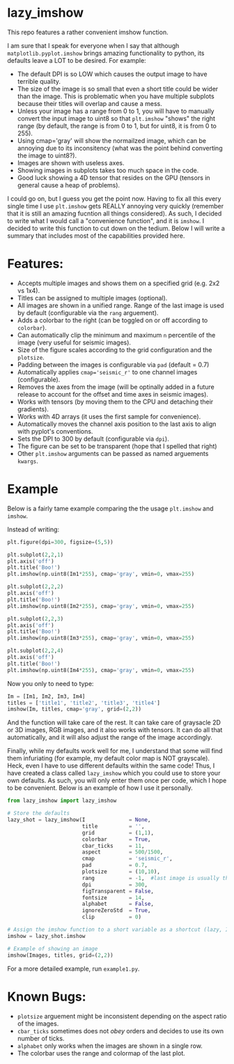 # lazy_imshow
This repo features a rather convenient imshow function.

I am sure that I speak for everyone when I say that although `matplotlib.pyplot.imshow` brings amazing functionality to python, its defaults leave a LOT to be desired. For example:

- The default DPI is so LOW which causes the output image to have terrible quality.
- The size of the image is so small that even a short title could be wider than the image. This is problematic when you have multiple subplots because their titles will overlap and cause a mess.
- Unless your image has a range from 0 to 1, you will have to manually convert the input image to uint8 so that `plt.imshow` "shows" the right range (by default, the range is from 0 to 1, but for uint8, it is from 0 to 255).
- Using cmap='gray' will show the normailzed image, which can be annoying due to its inconsitency (what was the point behind converting the image to uint8?).
- Images are shown with useless axes.
- Showing images in subplots takes too much space in the code.
- Good luck showing a 4D tensor that resides on the GPU (tensors in general cause a heap of problems).

I could go on, but I guess you get the point now. Having to fix all this every single time I use `plt.imshow` gets REALLY annoying very quickly (remember that it is still an amazing fucntion all things considered). As such, I decided to write what I would call a "convenience function", and it is `imshow`. I decided to write this function to cut down on the tedium. Below I will write a summary that includes most of the capabilities provided here.

# Features:
- Accepts multiple images and shows them on a specified grid (e.g. 2x2 vs 1x4).
- Titles can be assigned to multiple images (optional).
- All images are shown in a unified range. Range of the last image is used by default (configurable via the `rang` arguement).
- Adds a colorbar to the right (can be toggled on or off according to `colorbar`).
- Can automatically clip the minimum and maximum `n` percentile of the image (very useful for seismic images).
- Size of the figure scales according to the grid configuration and the `plotsize`.
- Padding between the images is configurable via `pad` (default = 0.7)
- Automatically applies `cmap='seismic_r'` to one channel images (configurable).
- Removes the axes from the image (will be optinally added in a future release to account for the offset and time axes in seismic images).
- Works with tensors (by moving them to the CPU and detaching their gradients).
- Works with 4D arrays (it uses the first sample for convenience).
- Automatically moves the channel axis position to the last axis to align with pyplot's conventions.
- Sets the DPI to 300 by default (configurable via `dpi`).
- The figure can be set to be transparent (hope that I spelled that right)
- Other `plt.imshow` arguments can be passed as named arguements `kwargs`.

# Example
Below is a fairly tame example comparing the the usage `plt.imshow` and `imshow`.

Instead of writing:
```python
plt.figure(dpi=300, figsize=(5,5))

plt.subplot(2,2,1)
plt.axis('off')
plt.title('Boo!')
plt.imshow(np.uint8(Im1*255), cmap='gray', vmin=0, vmax=255)

plt.subplot(2,2,2)
plt.axis('off')
plt.title('Boo!')
plt.imshow(np.uint8(Im2*255), cmap='gray', vmin=0, vmax=255)

plt.subplot(2,2,3)
plt.axis('off')
plt.title('Boo!')
plt.imshow(np.uint8(Im3*255), cmap='gray', vmin=0, vmax=255)

plt.subplot(2,2,4)
plt.axis('off')
plt.title('Boo!')
plt.imshow(np.uint8(Im4*255), cmap='gray', vmin=0, vmax=255)
```

Now you only to need to type:
```python
Im = [Im1, Im2, Im3, Im4]
titles = ['title1', 'title2', 'title3', 'title4']
imshow(Im, titles, cmap='gray', grid=(2,2))
```

And the function will take care of the rest. It can take care of graysacle 2D or 3D images, RGB images, and it also works with tensors. It can do all that automatically, and it will also adjust the range of the image accordingly.

Finally, while my defaults work well for me, I understand that some will find them infuriating (for example, my default color map is NOT grayscale). Heck, even I have to use different defaults within the same code! Thus, I have created a class called `lazy_imshow` which you could use to store your own defaults. As such, you will only enter them once per code, which I hope to be convenient. Below is an example of how I use it personally.

```python
from lazy_imshow import lazy_imshow

# Store the defaults
lazy_shot = lazy_imshow(I              = None, 
                        title          = '', 
                        grid           = (1,1), 
                        colorbar       = True, 
                        cbar_ticks     = 11,
                        aspect         = 500/1500,
                        cmap           = 'seismic_r', 
                        pad            = 0.7, 
                        plotsize       = (10,10), 
                        rang           = -1,  #last image is usually the ground truth
                        dpi            = 300, 
                        figTransparent = False, 
                        fontsize       = 14, 
                        alphabet       = False,
                        ignoreZeroStd  = True, 
                        clip           = 0)

# Assign the imshow function to a short variable as a shortcut (lazy, I know XD)
imshow = lazy_shot.imshow

# Example of showing an image
imshow(Images, titles, grid=(2,2))
```

For a more detailed example, run `example1.py`.

# Known Bugs:
- `plotsize` arguement might be inconsistent depending on the aspect ratio of the images.
- `cbar_ticks` sometimes does not _obey_ orders and decides to use its own number of ticks.
- `alphabet` only works when the images are shown in a single row.
- The colorbar uses the range and colormap of the last plot.
